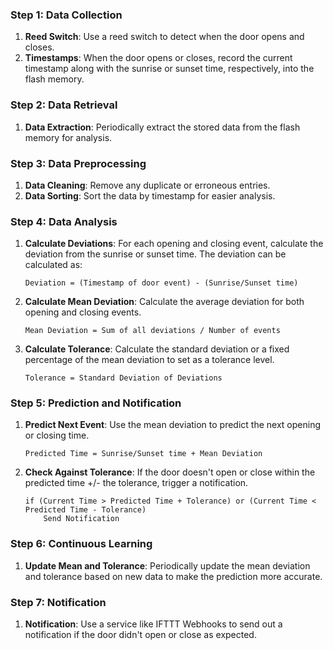 
### Step 1: Data Collection

1. **Reed Switch**: Use a reed switch to detect when the door opens and closes.
2. **Timestamps**: When the door opens or closes, record the current timestamp along with the sunrise or sunset time, respectively, into the flash memory.

### Step 2: Data Retrieval

1. **Data Extraction**: Periodically extract the stored data from the flash memory for analysis.

### Step 3: Data Preprocessing

1. **Data Cleaning**: Remove any duplicate or erroneous entries.
2. **Data Sorting**: Sort the data by timestamp for easier analysis.

### Step 4: Data Analysis

1. **Calculate Deviations**: For each opening and closing event, calculate the deviation from the sunrise or sunset time. The deviation can be calculated as:

   ```
   Deviation = (Timestamp of door event) - (Sunrise/Sunset time)
   ```
2. **Calculate Mean Deviation**: Calculate the average deviation for both opening and closing events.

   ```
   Mean Deviation = Sum of all deviations / Number of events
   ```
3. **Calculate Tolerance**: Calculate the standard deviation or a fixed percentage of the mean deviation to set as a tolerance level.

   ```
   Tolerance = Standard Deviation of Deviations
   ```

### Step 5: Prediction and Notification

1. **Predict Next Event**: Use the mean deviation to predict the next opening or closing time.

   ```
   Predicted Time = Sunrise/Sunset time + Mean Deviation
   ```
2. **Check Against Tolerance**: If the door doesn't open or close within the predicted time +/- the tolerance, trigger a notification.

   ```
   if (Current Time > Predicted Time + Tolerance) or (Current Time < Predicted Time - Tolerance)
       Send Notification
   ```

### Step 6: Continuous Learning

1. **Update Mean and Tolerance**: Periodically update the mean deviation and tolerance based on new data to make the prediction more accurate.

### Step 7: Notification

1. **Notification**: Use a service like IFTTT Webhooks to send out a notification if the door didn't open or close as expected.
